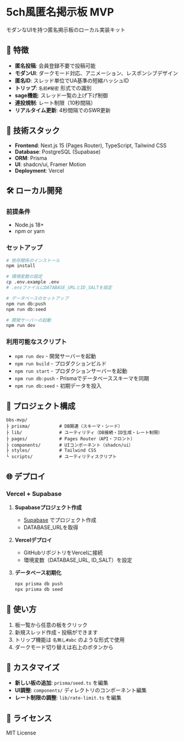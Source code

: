 # 5ch風匿名掲示板 MVP

モダンなUIを持つ匿名掲示板のローカル実装キット

## 🌟 特徴

- **匿名投稿**: 会員登録不要で投稿可能
- **モダンUI**: ダークモード対応、アニメーション、レスポンシブデザイン
- **匿名ID**: スレッド単位でUA基準の短縮ハッシュID
- **トリップ**: `名前#秘密` 形式での識別
- **sage機能**: スレッド一覧の上げ下げ制御
- **連投規制**: レート制限（10秒間隔）
- **リアルタイム更新**: 4秒間隔でのSWR更新

## 🚀 技術スタック

- **Frontend**: Next.js 15 (Pages Router), TypeScript, Tailwind CSS
- **Database**: PostgreSQL (Supabase)
- **ORM**: Prisma
- **UI**: shadcn/ui, Framer Motion
- **Deployment**: Vercel

## 🛠️ ローカル開発

### 前提条件
- Node.js 18+
- npm or yarn

### セットアップ

```bash
# 依存関係のインストール
npm install

# 環境変数の設定
cp .env.example .env
# .envファイルにDATABASE_URLとID_SALTを設定

# データベースのセットアップ
npm run db:push
npm run db:seed

# 開発サーバーの起動
npm run dev
```

### 利用可能なスクリプト

- `npm run dev` - 開発サーバーを起動
- `npm run build` - プロダクションビルド
- `npm run start` - プロダクションサーバーを起動
- `npm run db:push` - Prismaでデータベーススキーマを同期
- `npm run db:seed` - 初期データを投入

## 📁 プロジェクト構成

```
bbs-mvp/
├ prisma/           # DB関連（スキーマ・シード）
├ lib/              # ユーティリティ（DB接続・ID生成・レート制限）
├ pages/            # Pages Router（API・フロント）
├ components/       # UIコンポーネント（shadcn/ui）
├ styles/           # Tailwind CSS
└ scripts/          # ユーティリティスクリプト
```

## 🌐 デプロイ

### Vercel + Supabase

1. **Supabaseプロジェクト作成**
   - [Supabase](https://supabase.com) でプロジェクト作成
   - DATABASE_URLを取得

2. **Vercelデプロイ**
   - GitHubリポジトリをVercelに接続
   - 環境変数（DATABASE_URL, ID_SALT）を設定

3. **データベース初期化**
   ```bash
   npx prisma db push
   npx prisma db seed
   ```

## 📱 使い方

1. 板一覧から任意の板をクリック
2. 新規スレッド作成・投稿ができます
3. トリップ機能は `名無し#abc` のような形式で使用
4. ダークモード切り替えは右上のボタンから

## 🔧 カスタマイズ

- **新しい板の追加**: `prisma/seed.ts` を編集
- **UI調整**: `components/` ディレクトリのコンポーネント編集
- **レート制限の調整**: `lib/rate-limit.ts` を編集

## 📄 ライセンス

MIT License